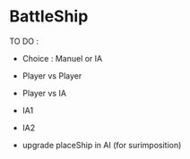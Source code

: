 # BattleShip

TO DO :
- Choice : Manuel or IA
- Player vs Player
- Player vs IA
- IA1 
- IA2

- upgrade placeShip in AI (for surimposition)
